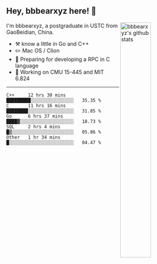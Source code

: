 ## Hey, bbbearxyz here! :wave:

<img align="right" alt="bbbearxyz's github stats" width="40%" src="https://github-readme-stats.vercel.app/api?username=bbbearxyz&show_icons=true">

I'm bbbearxyz, a postgraduate in USTC from GaoBeidian, China.

-   :hammer_and_pick:    know a little in Go and C++
-   :pencil2: Mac OS / Clion
-   :seedling: Preparing for developing a RPC in C language 
-   :thinking: Working on CMU 15-445 and MIT 6.824
---
<!--START_SECTION:waka-->
```text
C++     12 hrs 30 mins  █████████░░░░░░░░░░░░░░░░   35.35 % 
C       11 hrs 16 mins  ████████░░░░░░░░░░░░░░░░░   31.85 % 
Go      6 hrs 37 mins   ████▓░░░░░░░░░░░░░░░░░░░░   18.73 % 
SQL     2 hrs 4 mins    █▒░░░░░░░░░░░░░░░░░░░░░░░   05.86 % 
Other   1 hr 34 mins    █░░░░░░░░░░░░░░░░░░░░░░░░   04.47 % 
```
<!--END_SECTION:waka-->
